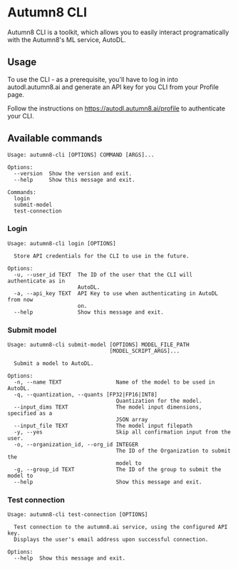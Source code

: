 # Autumn8 CLI

Autumn8 CLI is a toolkit, which allows you to easily interact programatically
with the Autumn8's ML service, AutoDL.

## Usage

To use the CLI - as a prerequisite, you'll have to log in into
autodl.autumn8.ai and generate an API key for you CLI from your Profile page.

Follow the instructions on https://autodl.autumn8.ai/profile
to authenticate your CLI.

## Available commands

```
Usage: autumn8-cli [OPTIONS] COMMAND [ARGS]...

Options:
  --version  Show the version and exit.
  --help     Show this message and exit.

Commands:
  login
  submit-model
  test-connection
```

### Login

```
Usage: autumn8-cli login [OPTIONS]

  Store API credentials for the CLI to use in the future.

Options:
  -u, --user_id TEXT  The ID of the user that the CLI will authenticate as in
                      AutoDL.
  -a, --api_key TEXT  API Key to use when authenticating in AutoDL from now
                      on.
  --help              Show this message and exit.
```

### Submit model

```
Usage: autumn8-cli submit-model [OPTIONS] MODEL_FILE_PATH
                                [MODEL_SCRIPT_ARGS]...

  Submit a model to AutoDL.

Options:
  -n, --name TEXT                 Name of the model to be used in AutoDL.
  -q, --quantization, --quants [FP32|FP16|INT8]
                                  Quantization for the model.
  --input_dims TEXT               The model input dimensions, specified as a
                                  JSON array
  --input_file TEXT               The model input filepath
  -y, --yes                       Skip all confirmation input from the user.
  -o, --organization_id, --org_id INTEGER
                                  The ID of the Organization to submit the
                                  model to
  -g, --group_id TEXT             The ID of the group to submit the model to
  --help                          Show this message and exit.
```

### Test connection

```
Usage: autumn8-cli test-connection [OPTIONS]

  Test connection to the autumn8.ai service, using the configured API key.
  Displays the user's email address upon successful connection.

Options:
  --help  Show this message and exit.
```

